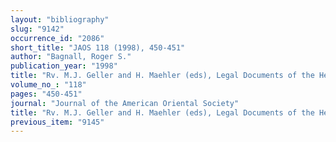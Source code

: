 ```yaml
---
layout: "bibliography"
slug: "9142"
occurrence_id: "2086"
short_title: "JAOS 118 (1998), 450-451"
author: "Bagnall, Roger S."
publication_year: "1998"
title: "Rv. M.J. Geller and H. Maehler (eds), Legal Documents of the Hellenistic World (London 1995)"
volume_no_: "118"
pages: "450-451"
journal: "Journal of the American Oriental Society"
title: "Rv. M.J. Geller and H. Maehler (eds), Legal Documents of the Hellenistic World (London 1995)"
previous_item: "9145"
---
```


